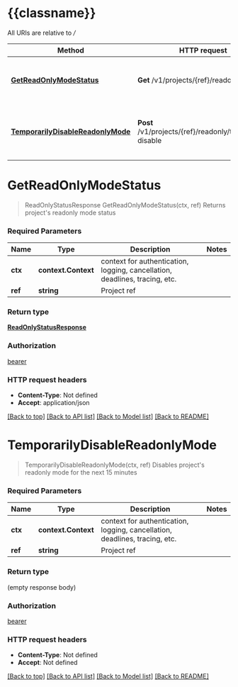 # {{classname}}

All URIs are relative to */*

Method | HTTP request | Description
------------- | ------------- | -------------
[**GetReadOnlyModeStatus**](DatabaseReadonlyModeApi.md#GetReadOnlyModeStatus) | **Get** /v1/projects/{ref}/readonly | Returns project&#x27;s readonly mode status
[**TemporarilyDisableReadonlyMode**](DatabaseReadonlyModeApi.md#TemporarilyDisableReadonlyMode) | **Post** /v1/projects/{ref}/readonly/temporary-disable | Disables project&#x27;s readonly mode for the next 15 minutes

# **GetReadOnlyModeStatus**
> ReadOnlyStatusResponse GetReadOnlyModeStatus(ctx, ref)
Returns project's readonly mode status

### Required Parameters

Name | Type | Description  | Notes
------------- | ------------- | ------------- | -------------
 **ctx** | **context.Context** | context for authentication, logging, cancellation, deadlines, tracing, etc.
  **ref** | **string**| Project ref | 

### Return type

[**ReadOnlyStatusResponse**](ReadOnlyStatusResponse.md)

### Authorization

[bearer](../README.md#bearer)

### HTTP request headers

 - **Content-Type**: Not defined
 - **Accept**: application/json

[[Back to top]](#) [[Back to API list]](../README.md#documentation-for-api-endpoints) [[Back to Model list]](../README.md#documentation-for-models) [[Back to README]](../README.md)

# **TemporarilyDisableReadonlyMode**
> TemporarilyDisableReadonlyMode(ctx, ref)
Disables project's readonly mode for the next 15 minutes

### Required Parameters

Name | Type | Description  | Notes
------------- | ------------- | ------------- | -------------
 **ctx** | **context.Context** | context for authentication, logging, cancellation, deadlines, tracing, etc.
  **ref** | **string**| Project ref | 

### Return type

 (empty response body)

### Authorization

[bearer](../README.md#bearer)

### HTTP request headers

 - **Content-Type**: Not defined
 - **Accept**: Not defined

[[Back to top]](#) [[Back to API list]](../README.md#documentation-for-api-endpoints) [[Back to Model list]](../README.md#documentation-for-models) [[Back to README]](../README.md)

